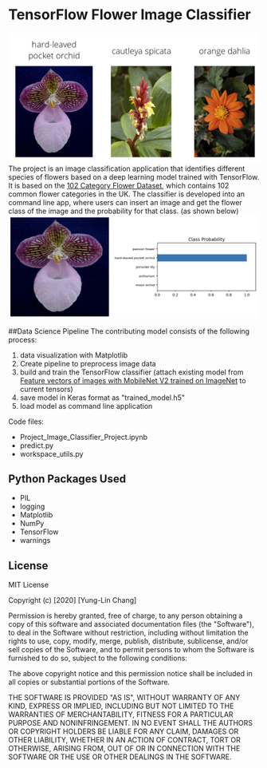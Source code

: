 # TensorFlow Flower Image Classifier
![alt text](https://github.com/yunglinchang/TensorFlow_image_classifier/blob/master/assets/Flowers.png?raw=true)
The project is an image classification application that identifies different species of flowers based on a deep learning model trained with TensorFlow. It is based on the [102 Category Flower Dataset](http://www.robots.ox.ac.uk/~vgg/data/flowers/102/index.html), which contains 102 common flower categories in the UK. The classifier is developed into an command line app, where users can insert an image and get the flower class of the image and the probability for that class. (as shown below)
![alt text](https://github.com/yunglinchang/TensorFlow_image_classifier/blob/master/assets/inference_example.png?raw=true)

##Data Science Pipeline
The contributing model consists of the following process:
1. data visualization with Matplotlib
2. Create pipeline to preprocess image data 
3. build and train the TensorFlow classifier (attach existing model from [Feature vectors of images with MobileNet V2 trained on ImageNet](https://tfhub.dev/google/tf2-preview/mobilenet_v2/feature_vector/4) to current tensors)
4. save model in Keras format as "trained_model.h5"
5. load model as command line application

Code files:
* Project_Image_Classifier_Project.ipynb
* predict.py
* workspace_utils.py

## Python Packages Used
* PIL 
* logging
* Matplotlib
* NumPy
* TensorFlow
* warnings

## License
MIT License

Copyright (c) [2020] [Yung-Lin Chang]

Permission is hereby granted, free of charge, to any person obtaining a copy of this software and associated documentation files (the "Software"), to deal in the Software without restriction, including without limitation the rights to use, copy, modify, merge, publish, distribute, sublicense, and/or sell copies of the Software, and to permit persons to whom the Software is furnished to do so, subject to the following conditions:

The above copyright notice and this permission notice shall be included in all copies or substantial portions of the Software.

THE SOFTWARE IS PROVIDED "AS IS", WITHOUT WARRANTY OF ANY KIND, EXPRESS OR IMPLIED, INCLUDING BUT NOT LIMITED TO THE WARRANTIES OF MERCHANTABILITY, FITNESS FOR A PARTICULAR PURPOSE AND NONINFRINGEMENT. IN NO EVENT SHALL THE AUTHORS OR COPYRIGHT HOLDERS BE LIABLE FOR ANY CLAIM, DAMAGES OR OTHER LIABILITY, WHETHER IN AN ACTION OF CONTRACT, TORT OR OTHERWISE, ARISING FROM, OUT OF OR IN CONNECTION WITH THE SOFTWARE OR THE USE OR OTHER DEALINGS IN THE SOFTWARE.